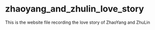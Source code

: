 # zhaoyang_and_zhulin_love_story
This is the website file recording the love story of ZhaoYang and ZhuLin
